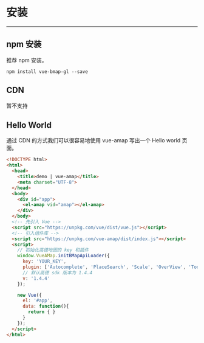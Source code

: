 # 安装

---

## npm 安装

推荐 npm 安装。

```
npm install vue-bmap-gl --save
```

## CDN

暂不支持


## Hello World

通过 CDN 的方式我们可以很容易地使用 vue-amap 写出一个 Hello world 页面。

```html
<!DOCTYPE html>
<html>
  <head>
    <title>demo | vue-amap</title>
    <meta charset="UTF-8">
  </head>
  <body>
    <div id="app">
      <el-amap vid="amap"></el-amap>
    </div>
  </body>
  <!-- 先引入 Vue -->
  <script src="https://unpkg.com/vue/dist/vue.js"></script>
  <!-- 引入组件库 -->
  <script src="https://unpkg.com/vue-amap/dist/index.js"></script>
  <script>
    // 初始化高德地图的 key 和插件
    window.VueAMap.initBMapApiLoader({
      key: 'YOUR_KEY',
      plugin: ['Autocomplete', 'PlaceSearch', 'Scale', 'OverView', 'ToolBar', 'MapType', 'PolyEditor', 'AMap.CircleEditor'],
      // 默认高德 sdk 版本为 1.4.4
      v: '1.4.4'
    });

    new Vue({
      el: '#app',
      data: function(){
        return { }
      }
    });
  </script>
</html>
```
